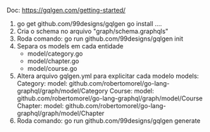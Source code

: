 Doc: https://gqlgen.com/getting-started/


1. go get github.com/99designs/gqlgen
   go install ....
3. Cria o schema no arquivo "graph/schema.graphqls"   
4. Roda comando: go run github.com/99designs/gqlgen init
5. Separa os models em cada entidade
    - model/category.go
    - model/chapter.go
    - model/course.go
6. Altera arquivo gqlgen.yml para explicitar cada modelo
models:
  Category:
    model: github.com/robertomorel/go-lang-graphql/graph/model/Category 
  Course:
    model: github.com/robertomorel/go-lang-graphql/graph/model/Course 
  Chapter:
    model: github.com/robertomorel/go-lang-graphql/graph/model/Chapter
7. Roda comando: go run github.com/99designs/gqlgen generate        
